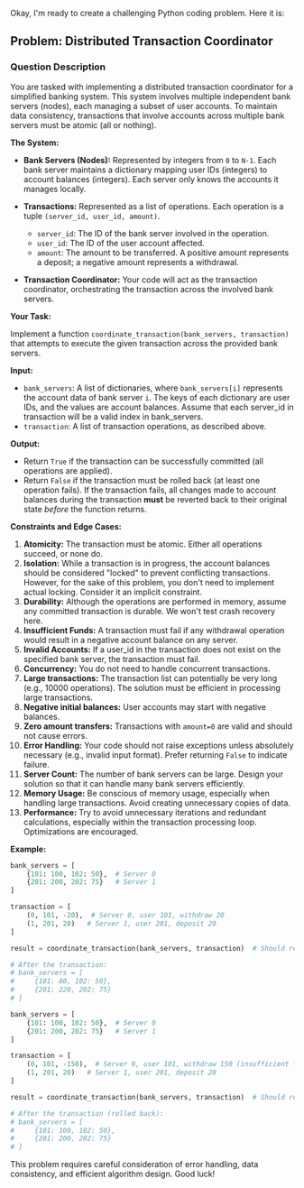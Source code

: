 Okay, I'm ready to create a challenging Python coding problem. Here it is:

## Problem: Distributed Transaction Coordinator

### Question Description

You are tasked with implementing a distributed transaction coordinator for a simplified banking system.  This system involves multiple independent bank servers (nodes), each managing a subset of user accounts.  To maintain data consistency, transactions that involve accounts across multiple bank servers must be atomic (all or nothing).

**The System:**

*   **Bank Servers (Nodes):** Represented by integers from `0` to `N-1`. Each bank server maintains a dictionary mapping user IDs (integers) to account balances (integers). Each server only knows the accounts it manages locally.
*   **Transactions:** Represented as a list of operations. Each operation is a tuple `(server_id, user_id, amount)`.

    *   `server_id`: The ID of the bank server involved in the operation.
    *   `user_id`: The ID of the user account affected.
    *   `amount`: The amount to be transferred. A positive amount represents a deposit; a negative amount represents a withdrawal.

*   **Transaction Coordinator:** Your code will act as the transaction coordinator, orchestrating the transaction across the involved bank servers.

**Your Task:**

Implement a function `coordinate_transaction(bank_servers, transaction)` that attempts to execute the given transaction across the provided bank servers.

**Input:**

*   `bank_servers`: A list of dictionaries, where `bank_servers[i]` represents the account data of bank server `i`. The keys of each dictionary are user IDs, and the values are account balances. Assume that each server_id in transaction will be a valid index in bank_servers.
*   `transaction`: A list of transaction operations, as described above.

**Output:**

*   Return `True` if the transaction can be successfully committed (all operations are applied).
*   Return `False` if the transaction must be rolled back (at least one operation fails).  If the transaction fails, all changes made to account balances during the transaction **must** be reverted back to their original state *before* the function returns.

**Constraints and Edge Cases:**

1.  **Atomicity:** The transaction must be atomic. Either all operations succeed, or none do.
2.  **Isolation:** While a transaction is in progress, the account balances should be considered "locked" to prevent conflicting transactions. However, for the sake of this problem, you don't need to implement actual locking. Consider it an implicit constraint.
3.  **Durability:** Although the operations are performed in memory, assume any committed transaction is durable. We won't test crash recovery here.
4.  **Insufficient Funds:** A transaction must fail if any withdrawal operation would result in a negative account balance on any server.
5.  **Invalid Accounts:** If a user_id in the transaction does not exist on the specified bank server, the transaction must fail.
6.  **Concurrency:** You do not need to handle concurrent transactions.
7.  **Large transactions:** The transaction list can potentially be very long (e.g., 10000 operations). The solution must be efficient in processing large transactions.
8.  **Negative initial balances:** User accounts may start with negative balances.
9.  **Zero amount transfers:** Transactions with `amount=0` are valid and should not cause errors.
10. **Error Handling:** Your code should not raise exceptions unless absolutely necessary (e.g., invalid input format). Prefer returning `False` to indicate failure.
11. **Server Count:** The number of bank servers can be large. Design your solution so that it can handle many bank servers efficiently.
12. **Memory Usage:** Be conscious of memory usage, especially when handling large transactions. Avoid creating unnecessary copies of data.
13. **Performance:** Try to avoid unnecessary iterations and redundant calculations, especially within the transaction processing loop. Optimizations are encouraged.

**Example:**

```python
bank_servers = [
    {101: 100, 102: 50},  # Server 0
    {201: 200, 202: 75}   # Server 1
]

transaction = [
    (0, 101, -20),  # Server 0, user 101, withdraw 20
    (1, 201, 20)   # Server 1, user 201, deposit 20
]

result = coordinate_transaction(bank_servers, transaction)  # Should return True

# After the transaction:
# bank_servers = [
#     {101: 80, 102: 50},
#     {201: 220, 202: 75}
# ]

bank_servers = [
    {101: 100, 102: 50},  # Server 0
    {201: 200, 202: 75}   # Server 1
]

transaction = [
    (0, 101, -150),  # Server 0, user 101, withdraw 150 (insufficient funds)
    (1, 201, 20)   # Server 1, user 201, deposit 20
]

result = coordinate_transaction(bank_servers, transaction)  # Should return False

# After the transaction (rolled back):
# bank_servers = [
#     {101: 100, 102: 50},
#     {201: 200, 202: 75}
# ]
```

This problem requires careful consideration of error handling, data consistency, and efficient algorithm design. Good luck!
